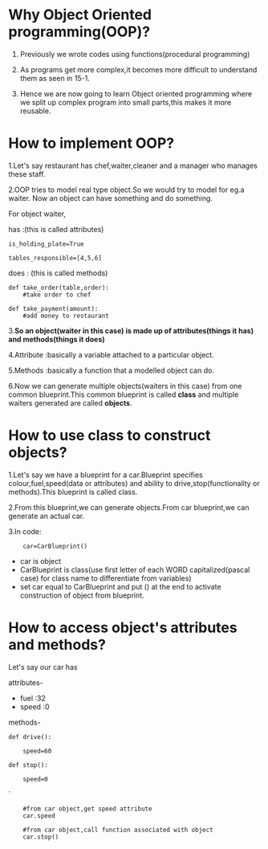# Why Object Oriented programming(OOP)?

1. Previously we wrote codes using functions(procedural programming)

2. As programs get more complex,it becomes more difficult to understand them as seen in 15-1.

3. Hence we are now going to learn Object oriented programming where we split up complex program into small parts,this makes it more reusable.

# How to implement OOP?

1.Let's say restaurant has chef,waiter,cleaner and a manager who manages these staff.

2.OOP tries to model real type object.So we would try to model for eg.a waiter.
Now an object can have something and  do something.

For object waiter,

has   :(this is called attributes)  

    is_holding_plate=True

    tables_responsible=[4,5,6]
    

does  : (this is called methods)

    def take_order(table,order):
        #take order to chef

    def take_payment(amount):
        #add money to restaurant

3.**So an object(waiter in this case) is made up of attributes(things it has) and methods(things it does)**

4.Attribute :basically a variable attached to a particular object.

5.Methods :basically a function that a modelled object can do.

6.Now we can generate multiple objects(waiters in this case) from one common blueprint.This common blueprint is called **class** and multiple waiters generated are called **objects**.

# How to use class to construct objects?

1.Let's say we have a blueprint for a car.Blueprint specifies colour,fuel,speed(data or attributes) and ability to drive,stop(functionality or methods).This blueprint is called class.

2.From this blueprint,we can generate objects.From car blueprint,we can generate an actual car.

3.In code:

        car=CarBlueprint()

* car is object
* CarBlueprint is class(use first letter of each WORD capitalized(pascal case) for class name to differentiate from variables)
* set car equal to CarBlueprint and put () at the end to activate construction of object from blueprint.

# How to access object's attributes and methods?

Let's say our car has

attributes-

* fuel :32
* speed :0

methods-

    def drive():

        speed=60

    def stop():

        speed=0
`


        #from car object,get speed attribute
        car.speed

        #from car object,call function associated with object
        car.stop()

       


